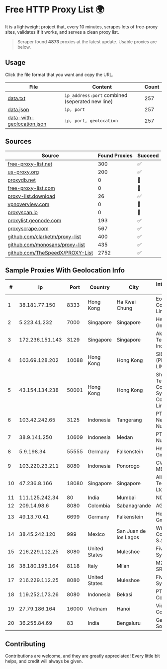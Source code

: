
# Free HTTP Proxy List 🌍

It is a lightweight project that, every 10 minutes, scrapes lots of free-proxy sites, validates if it works, and serves a clean proxy list.


> Scraper found **4873** proxies at the latest update. Usable proxies are below.

## Usage

Click the file format that you want and copy the URL.


|File|Content|Count|
|----|-------|-----|
|[data.txt](https://raw.githubusercontent.com/themiralay/Proxy-List-World/master/data.txt)|`ip_address:port` combined (seperated new line)|257|
|[data.json](https://raw.githubusercontent.com/themiralay/Proxy-List-World/master/data.json)|`ip, port`|257|
|[data-with-geolocation.json](https://raw.githubusercontent.com/themiralay/Proxy-List-World/master/data-with-geolocation.json)|`ip, port, geolocation`|257|

## Sources

|Source|Found Proxies|Succeed|
|------|-------------|-------|
|[free-proxy-list.net](https://free-proxy-list.net)|300|✅|
|[us-proxy.org](https://www.us-proxy.org)|200|✅|
|[proxydb.net](http://proxydb.net)|0|🚫|
|[free-proxy-list.com](https://free-proxy-list.com/?page=&port=&type%5B%5D=http&type%5B%5D=https&up_time=0&search=Search)|0|🚫|
|[proxy-list.download](https://www.proxy-list.download/HTTP)|26|✅|
|[vpnoverview.com](https://vpnoverview.com/privacy/anonymous-browsing/free-proxy-servers)|0|🚫|
|[proxyscan.io](https://www.proxyscan.io)|0|🚫|
|[proxylist.geonode.com](https://proxylist.geonode.com/api/proxy-list?limit=300&page=1&sort_by=lastChecked&sort_type=desc&protocols=http,https)|193|✅|
|[proxyscrape.com](https://api.proxyscrape.com/v2/?request=displayproxies&protocol=http&timeout=10000&country=all&ssl=all&anonymity=all)|567|✅|
|[github.com/clarketm/proxy-list](https://raw.githubusercontent.com/clarketm/proxy-list/master/proxy-list-raw.txt)|400|✅|
|[github.com/monosans/proxy-list](https://raw.githubusercontent.com/monosans/proxy-list/main/proxies/http.txt)|435|✅|
|[github.com/TheSpeedX/PROXY-List](https://raw.githubusercontent.com/TheSpeedX/PROXY-List/master/http.txt)|2752|✅|


## Sample Proxies With Geolocation Info

|#|Ip|Port|Country|City|Internet Service Provider|
|-|--|----|-------|----|-------------------------|
|1|38.181.77.150|8333|Hong Kong|Ha Kwai Chung|Eons Data Communications Limited|
|2|5.223.41.232|7000|Singapore|Singapore|Hetzner Online GmbH|
|3|172.236.151.143|3129|Singapore|Singapore|Akamai Technologies, Inc.|
|4|103.69.128.202|10088|Hong Kong|Hong Kong|SIBERFY (PRIVATE) LIMITED|
|5|43.154.134.238|50001|Hong Kong|Hong Kong|Shenzhen Tencent Computer Systems Company Limited|
|6|103.42.242.65|3125|Indonesia|Tangerang|PT. Jet Cyber Network Nusantara|
|7|38.9.141.250|10609|Indonesia|Medan|PT. Media Antar Nusa|
|8|5.9.198.34|55555|Germany|Falkenstein|Hetzner Online GmbH|
|9|103.220.23.211|8080|Indonesia|Ponorogo|CV. LINTAS MEDIA|
|10|47.236.8.166|18080|Singapore|Singapore|Alibaba (US) Technology Co., Ltd.|
|11|111.125.242.34|80|India|Mumbai|NIXI|
|12|209.14.98.6|8080|Colombia|Sabanagrande|AGIS|
|13|49.13.70.41|6699|Germany|Falkenstein|Hetzner Online GmbH|
|14|38.45.242.120|999|Mexico|San Juan de los Lagos|Wifimax Connection S.a.s De C.V|
|15|216.229.112.25|8080|United States|Muleshoe|Five Area Systems, LLC|
|16|38.180.195.164|8118|Italy|Milan|M247 Europe SRL|
|17|216.229.112.25|8080|United States|Muleshoe|Five Area Systems, LLC|
|18|119.252.173.26|8080|Indonesia|Bekasi|PT Indonesia Comnets Plus|
|19|27.79.186.164|16000|Vietnam|Hanoi|Viettel Corporation|
|20|36.255.84.69|83|India|Bengaluru|Gatik Business Solutions|



## Contributing

Contributions are welcome, and they are greatly appreciated! Every
little bit helps, and credit will always be given.

